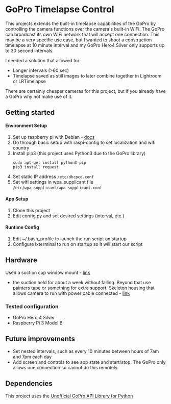 # GoPro Timelapse Control

This projects extends the built-in timelapse capabilities of the GoPro by controlling the camera functions over the camera's built-in WiFi.  The GoPro can broadcast its own WiFi network that will accept one connection.  This may be a very specific use case, but I wanted to shoot a construction timelapse at 10 minute interval and my GoPro Hero4 Silver only supports up to 30 second intervals. 

I needed a solution that allowed for:
 * Longer intervals (>60 sec)
 * Timelapse saved as still images to later combine together in Lightroom or LRTimelapse 

There are certainly cheaper cameras for this project, but if you already have a GoPro why not make use of it.
 
## Getting started

#### Environment Setup
 
1. Set up raspberry pi with Debian - [docs](https://www.raspberrypi.org/documentation/installation/installing-images/) 
1. Go through basic setup with raspi-config to set localization and wifi country
1. Install pip3 (this project uses Python3 due to the GoPro library)
    ```
    sudo apt-get install python3-pip
    pip3 install request
    ```
1. Set static IP address 
    ``` /etc/dhcpcd.conf ```
1. Set wifi settings in wpa_supplicant file
    ``` /etc/wpa_supplicant/wpa_supplicant.conf ```

#### App Setup

1. Clone this project 
1. Edit config.py and set desired settings (interval, etc.)

#### Runtime Config

1. Edit ~/.bash_profile to launch the run script on startup
1. Configure lxterminal to run on startup so it will start our script

## Hardware
Used a suction cup window mount - [link](https://www.amazon.com/gp/product/B01EF3Q8SU/ref=ppx_od_dt_b_asin_title_s00?ie=UTF8&psc=1)
* the suction held for about a week without falling.  Beyond that use painters tape or something for extra support.
Skeleton housing that allows camera to run with power cable connected - [link](https://www.amazon.com/gp/product/B00GLJBYRC/ref=ppx_od_dt_b_asin_title_s01?ie=UTF8&psc=1)

### Tested configuration
* GoPro Hero 4 Silver
* Raspberry Pi 3 Model B

## Future improvements
 
* Set nested intervals, such as every 10 minutes between hours of 7am and 7pm each day
* Add screen and controls to see app state and start/stop.  The GoPro only allows one connection so cannot do this remotely.
 
## Dependencies
 
This project uses the [Unofficial GoPro API Library for Python](https://github.com/KonradIT/gopro-py-api)
 

 
 